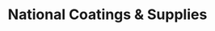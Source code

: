 ---
title: "National Coatings & Supplies"
url: /grand-junction/national-coatings-and-supplies/
shop: paint
---